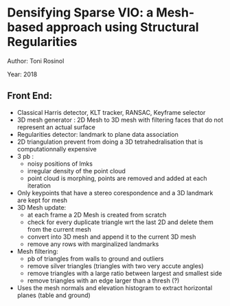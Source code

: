 # Densifying Sparse VIO: a Mesh-based approach using Structural Regularities

Author: Toni Rosinol

Year: 2018

Front End:
---

*  Classical Harris detector, KLT tracker, RANSAC, Keyframe selector
* 3D mesh generator : 2D Mesh to 3D mesh with filtering faces that do not represent an actual surface
* Regularities detector: landmark to plane data association
* 2D triangulation prevent from doing a 3D tetrahedralisation that is computationnally expensive
* 3 pb : 
    * noisy positions of lmks
    * irregular density of the point cloud
    * point cloud is morphing, points are removed and added at each iteration
* Only keypoints that have a stereo corespondence and a 3D landmark are kept for mesh
* 3D Mesh update:
    * at each frame a 2D Mesh is created from scratch
    * check for every duplicate triangle wrt the last 2D and delete them from the current mesh
    * convert into 3D mesh and append it to the current 3D mesh
    * remove any rows with marginalized landmarks 
* Mesh filtering: 
    * pb of triangles from walls to ground and outliers
    * remove silver triangles (triangles with two very accute angles)
    * remove triangles with a large ratio between largest and smallest side
    * remove triangles with an edge larger than a thresh (?)
* Uses the mesh normals and elevation histogram to extract horizontal planes (table and ground)


